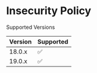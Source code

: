 # Insecurity Policy

Supported Versions

| Version | Supported          |
| ------- | ------------------ |
| 18.0.x   | :white_check_mark: |
| 19.0.x   | :white_check_mark:                |
